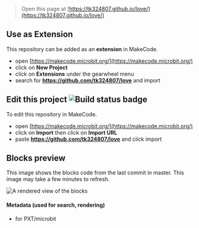 
> Open this page at [https://tk324807.github.io/love/](https://tk324807.github.io/love/)

## Use as Extension

This repository can be added as an **extension** in MakeCode.

* open [https://makecode.microbit.org/](https://makecode.microbit.org/)
* click on **New Project**
* click on **Extensions** under the gearwheel menu
* search for **https://github.com/tk324807/love** and import

## Edit this project ![Build status badge](https://github.com/tk324807/love/workflows/MakeCode/badge.svg)

To edit this repository in MakeCode.

* open [https://makecode.microbit.org/](https://makecode.microbit.org/)
* click on **Import** then click on **Import URL**
* paste **https://github.com/tk324807/love** and click import

## Blocks preview

This image shows the blocks code from the last commit in master.
This image may take a few minutes to refresh.

![A rendered view of the blocks](https://github.com/tk324807/love/raw/master/.github/makecode/blocks.png)

#### Metadata (used for search, rendering)

* for PXT/microbit
<script src="https://makecode.com/gh-pages-embed.js"></script><script>makeCodeRender("{{ site.makecode.home_url }}", "{{ site.github.owner_name }}/{{ site.github.repository_name }}");</script>
